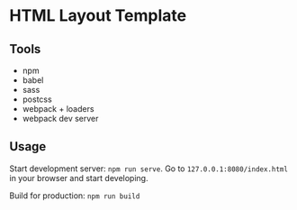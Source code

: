 # HTML Layout Template

## Tools

- npm
- babel
- sass
- postcss
- webpack + loaders
- webpack dev server

## Usage

Start development server: `npm run serve`. Go to `127.0.0.1:8080/index.html` in your
browser and start developing.

Build for production: `npm run build`
